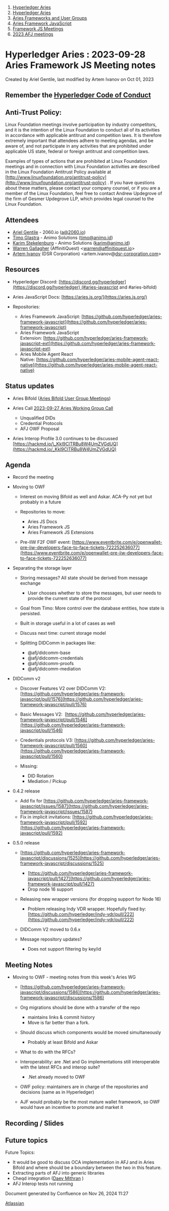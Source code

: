 1. [Hyperledger Aries](index.html)
2. [Hyperledger Aries](Hyperledger-Aries_18481154.html)
3. [Aries Frameworks and User Groups](Aries-Frameworks-and-User-Groups_18481290.html)
4. [Aries Framework JavaScript](Aries-Framework-JavaScript_18482463.html)
5. [Framework JS Meetings](Framework-JS-Meetings_18482467.html)
6. [2023 AFJ meetings](2023-AFJ-meetings_18517262.html)

# Hyperledger Aries : 2023-09-28 Aries Framework JS Meeting notes

Created by Ariel Gentile, last modified by Artem Ivanov on Oct 01, 2023

## Remember the [Hyperledger Code of Conduct](https://lf-hyperledger.atlassian.net/wiki/display/HYP/Hyperledger+Code+of+Conduct)

## Anti-Trust Policy:

Linux Foundation meetings involve participation by industry competitors, and it is the intention of the Linux Foundation to conduct all of its activities in accordance with applicable antitrust and competition laws. It is therefore extremely important that attendees adhere to meeting agendas, and be aware of, and not participate in any activities that are prohibited under applicable US state, federal or foreign antitrust and competition laws.

Examples of types of actions that are prohibited at Linux Foundation meetings and in connection with Linux Foundation activities are described in the Linux Foundation Antitrust Policy available at  [http://www.linuxfoundation.org/antitrust-policy](http://www.linuxfoundation.org/antitrust-policy) . If you have questions about these matters, please contact your company counsel, or if you are a member of the Linux Foundation, feel free to contact Andrew Updegrove of the firm of Gesmer Updegrove LLP, which provides legal counsel to the Linux Foundation.

## Attendees

- [Ariel Gentile](https://lf-hyperledger.atlassian.net/wiki/people/557058:fb1c9202-3b9c-40d0-9223-41e801ce4e6e?ref=confluence) - 2060.io (a@2060.io)
- [Timo Glastra](https://lf-hyperledger.atlassian.net/wiki/people/5f64a069a1048d0069073500?ref=confluence) - Animo Solutions (timo@animo.id)
- [Karim Stekelenburg](https://lf-hyperledger.atlassian.net/wiki/people/712020:c1a35915-1263-4367-b8e3-59469f567436?ref=confluence) - Animo Solutions (karim@animo.id)
- [Warren Gallagher](https://lf-hyperledger.atlassian.net/wiki/people/557058:98b910cc-1131-4987-bc79-b6c4681c64ab?ref=confluence) (AffinitiQuest) &lt;warren@affinitiquest.io&gt;
- [Artem Ivanov](https://lf-hyperledger.atlassian.net/wiki/people/557058:490facf1-26c6-4490-955a-53ac8ac201a5?ref=confluence) (DSR Corporation) &lt;artem.ivanov@[dsr-corporation.com](http://dsr-corporation.com)&gt;

## Resources

- Hyperledger Discord: [https://discord.gg/hyperledger](https://discord.gg/hyperledger) (#aries-javascript and #aries-bifold)
- Aries JavaScript Docs: [https://aries.js.org/](https://aries.js.org/)
- Repositories:
  
  - Aries Framework JavaScript: [https://github.com/hyperledger/aries-framework-javascript](https://github.com/hyperledger/aries-framework-javascript)
  - Aries Framework JavaScript Extension: [https://github.com/hyperledger/aries-framework-javascript-ext](https://github.com/hyperledger/aries-framework-javascript-ext)
  - Aries Mobile Agent React Native: [https://github.com/hyperledger/aries-mobile-agent-react-native](https://github.com/hyperledger/aries-mobile-agent-react-native)

## Status updates

- Aries Bifold ([Aries Bifold User Group Meetings](Aries-Bifold-User-Group-Meetings_18490725.html))
- Aries Call [2023-09-27 Aries Working Group Call](2023-09-27-Aries-Working-Group-Call_18507826.html)
  
  - Unqualified DIDs
  - Credential Protocols
  - AFJ OWF Proposal

<!--THE END-->

- Aries Interop Profile 3.0 continues to be discussed [https://hackmd.io/\_Kkl9ClTRBu8W4UmZVGdUQ](https://hackmd.io/_Kkl9ClTRBu8W4UmZVGdUQ)

## Agenda

- Record the meeting
- Moving to OWF
  
  - Interest on moving Bifold as well and Askar. ACA-Py not yet but probably in a future
  - Repositories to move:
    
    - Aries JS Docs
    - Aries Framework JS
    - Aries Framework JS Extensions
  - Pre-IIW F2F OWF event: [https://www.eventbrite.com/e/openwallet-pre-iiw-developers-face-to-face-tickets-722252636077](https://www.eventbrite.com/e/openwallet-pre-iiw-developers-face-to-face-tickets-722252636077)
- Separating the storage layer
  
  - Storing messages? All state should be derived from message exchange
    
    - User chooses whether to store the messages, but user needs to provide the current state of the protocol
  - Goal from Timo: More control over the database entities, how state is persisted.
  - Built in storage useful in a lot of cases as well
  - Discuss next time: current storage model
  - Splitting DIDComm in packages like:
    
    - @afj/didcomm-base
    - @afj/didcomm-credentials
    - @afj/didcomm-proofs
    - @afj/didcomm-mediation
- DIDComm v2
  
  - Discover Features V2 over DIDComm V2: [https://github.com/hyperledger/aries-framework-javascript/pull/1576](https://github.com/hyperledger/aries-framework-javascript/pull/1576)
  - Basic Messages V2:  [https://github.com/hyperledger/aries-framework-javascript/pull/1546](https://github.com/hyperledger/aries-framework-javascript/pull/1546)
  - Credentials protocols V3: [https://github.com/hyperledger/aries-framework-javascript/pull/1560](https://github.com/hyperledger/aries-framework-javascript/pull/1560)
  - Missing:
    
    - DID Rotation
    - Mediation / Pickup
- 0.4.2 release
  
  - Add fix for [https://github.com/hyperledger/aries-framework-javascript/issues/1587](https://github.com/hyperledger/aries-framework-javascript/issues/1587)
  - Fix in implicit invitations: [https://github.com/hyperledger/aries-framework-javascript/pull/1592](https://github.com/hyperledger/aries-framework-javascript/pull/1592)
- 0.5.0 release
  
  - [https://github.com/hyperledger/aries-framework-javascript/discussions/1525](https://github.com/hyperledger/aries-framework-javascript/discussions/1525)
    
    - [https://github.com/hyperledger/aries-framework-javascript/pull/1427](https://github.com/hyperledger/aries-framework-javascript/pull/1427)
    - Drop node 16 support
  - Releasing new wrapper versions (for dropping support for Node 16)
    
    - Problem releasing Indy VDR wrapper. Hopefully fixed by: [https://github.com/hyperledger/indy-vdr/pull/222](https://github.com/hyperledger/indy-vdr/pull/222)
  - DIDComm V2 moved to 0.6.x
  - Message repository updates?
    
    - Does not support filtering by key/id

## Meeting Notes

- Moving to OWF - meeting notes from this week's Aries WG
  
  - [https://github.com/hyperledger/aries-framework-javascript/discussions/1586](https://github.com/hyperledger/aries-framework-javascript/discussions/1586)
  - Org migrations should be done with a transfer of the repo
    
    - maintains links &amp; commit history
    - Move is far better than a fork.
  - Should discuss which components would be moved simultaneously
    
    - Probably at least Bifold and Askar
  - What to do with the RFCs?
  - Interoperability: are .Net and Go implementations still interoperable with the latest RFCs and interop suite?
    
    - .Net already moved to OWF
  - OWF policy: maintainers are in charge of the repositories and decisions (same as in Hyperledger)
  - AJF would probably be the most mature wallet framework, so OWF would have an incentive to promote and market it

## Recording / Slides

## Future topics

Future Topics:

- It would be good to discuss OCA implementation in AFJ and in Aries Bifold and where should be a boundary between the two in this feature.
- Extracting parts of AFJ into generic libraries
- Cheqd integration ([Daev Mithran](https://lf-hyperledger.atlassian.net/wiki/people/5f74949b287870006af56f0e?ref=confluence) )
- AFJ Interop tests not running

Document generated by Confluence on Nov 26, 2024 11:27

[Atlassian](http://www.atlassian.com/)
